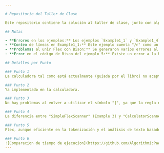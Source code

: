```yaml
---

# Repositorio del Taller de Clase

Este repositorio contiene la solución al taller de clase, junto con algunas notas importantes sobre los problemas encontrados y las soluciones implementadas.

## Notas

- **Errores en los ejemplos:** Los ejemplos `Example1_1` y `Example1_4` tenían un error; se esperaba "int main" en lugar de solo "main".
- **Conteo de líneas en Example1_1:** Este ejemplo cuenta "/n" como un contador de líneas en el archivo, por lo que si solo hay una línea sin "/n", dice que no hay líneas en el archivo.
- **Problemas al unir Flex con Bison:** Se generaron varios errores al unir Flex con Bison debido a que el libro es antiguo para las versiones actuales de los programas. Las versiones actuales de Bison no suelen utilizar un main, y la página oficial recomienda seguir una estructura diferente.
- **Error en el código de Bison del ejemplo 5:** Existe un error a la hora de apuntar a la expresión para imprimirla.

## Detalles por Punto

### Punto 1
La calculadora tal como está actualmente (guiada por el libro) no acepta una línea solo con un código. El problema radica en una línea sin "exp", lo que causa un error de sintaxis. Para resolver esto, se agregó otra acción en esa regla para que, si hay una línea sin expresión, no haga nada, evitando así el error y permitiendo los comentarios y líneas vacías.

### Punto 2
Ya implementado en la calculadora.

### Punto 3
No hay problemas al volver a utilizar el símbolo "|", ya que la regla de implementación es diferente. Se cambió la estructura del absoluto para que se identificara la diferencia visualmente.

### Punto 4
La diferencia entre "SimpleFlexScanner" (Example 3) y "CalculatorScanner" (Example 4) radica en que el primero utiliza "+" como ADD, mientras que el segundo lo utiliza como "259", que sería el token. Ambos reconocen los mismos tokens pero con códigos de acción diferentes.

### Punto 5
Flex, aunque eficiente en la tokenización y el análisis de texto basado en expresiones regulares, no es ideal para el procesamiento del lenguaje natural (NLP) debido a las complejidades propias de idiomas como el español. Se recomienda evitar la ambigüedad y mantener jerarquías claras al utilizar Flex.

### Punto 6
![Comparacion de tiempo de ejecucion](https://github.com/AlgorithmicPaws/flex-bison/blob/main/ComparationResults.png)
---
```

